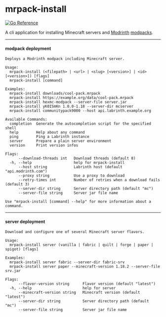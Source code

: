 # mrpack-install

[![Go Reference](https://pkg.go.dev/badge/github.com/nothub/mrpack-install.svg)](https://pkg.go.dev/github.com/nothub/mrpack-install)

A cli application for installing Minecraft servers and [Modrinth](https://modrinth.com/) [modpacks](https://docs.modrinth.com/docs/modpacks/format_definition/).

---

#### modpack deployment
```
Deploys a Modrinth modpack including Minecraft server.

Usage:
  mrpack-install (<filepath> | <url> | <slug> [<version>] | <id> [<version>]) [flags]
  mrpack-install [command]

Examples:
  mrpack-install downloads/cool-pack.mrpack
  mrpack-install https://example.org/data/cool-pack.mrpack
  mrpack-install hexmc-modpack --server-file server.jar
  mrpack-install yK0ISmKn 1.0.0-1.18 --server-dir mcserver
  mrpack-install communitypack9000 --host api.labrinth.example.org

Available Commands:
  completion  Generate the autocompletion script for the specified shell
  help        Help about any command
  ping        Ping a Labrinth instance
  server      Prepare a plain server environment
  version     Print version infos

Flags:
      --download-threads int   Download threads (default 8)
  -h, --help                   help for mrpack-install
      --host string            Labrinth host (default "api.modrinth.com")
      --proxy string           Use a proxy to download
      --retry-times int        Number of retries when a download fails (default 3)
      --server-dir string      Server directory path (default "mc")
      --server-file string     Server jar file name

Use "mrpack-install [command] --help" for more information about a command.
```

---

#### server deployment
```
Download and configure one of several Minecraft server flavors.

Usage:
  mrpack-install server (vanilla | fabric | quilt | forge | paper | spigot) [flags]

Examples:
  mrpack-install server fabric --server-dir fabric-srv
  mrpack-install server paper --minecraft-version 1.18.2 --server-file srv.jar

Flags:
      --flavor-version string      Flavor version (default "latest")
  -h, --help                       help for server
      --minecraft-version string   Minecraft version (default "latest")
      --server-dir string          Server directory path (default "mc")
      --server-file string         Server jar file name
```
